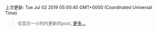 
  
 上次更新: Tue Jul 02 2019 05:00:40 GMT+0000 (Coordinated Universal Time) 

 > 仅显示一小时内更新的post, [更多...](screenshots/)
  